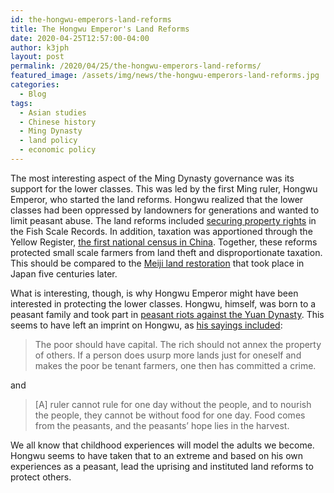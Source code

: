 ```yaml
---
id: the-hongwu-emperors-land-reforms
title: The Hongwu Emperor's Land Reforms
date: 2020-04-25T12:57:00-04:00
author: k3jph
layout: post
permalink: /2020/04/25/the-hongwu-emperors-land-reforms/
featured_image: /assets/img/news/the-hongwu-emperors-land-reforms.jpg
categories:
  - Blog
tags:
  - Asian studies
  - Chinese history
  - Ming Dynasty
  - land policy
  - economic policy
---
```


The most interesting aspect of the Ming Dynasty governance was its
support for the lower classes.  This was led by the first Ming
ruler, Hongwu Emperor, who started the land reforms. Hongwu realized
that the lower classes had been oppressed by landowners for generations
and wanted to limit peasant abuse.  The land reforms included
[securing property
rights](https://www.persee.fr/doc/etchi_0755-5857_2009_num_28_1_924) in
the Fish Scale Records.  In addition, taxation was apportioned
through the Yellow Register, [the first national census in
China](https://www.jstor.org/stable/25549473).  Together, these
reforms protected small scale farmers from land theft and
disproportionate taxation.  This should be compared to the
[Meiji land restoration](/2018/04/02/meiji-land-reforms-and-modernization)
that took place in Japan five centuries later.

What is interesting, though, is why Hongwu Emperor might have been
interested in protecting the lower classes.  Hongwu, himself, was
born to a peasant family and took part in [peasant riots against
the Yuan
Dynasty](https://www.tandfonline.com/doi/abs/10.2753/CSH0009-4633330328).
This seems to have left an imprint on Hongwu, as [his sayings
included](https://www.tandfonline.com/doi/abs/10.2753/CSH0009-4633330312):

> The poor should have capital. The rich should not annex the
property of others. If a person does usurp more lands just for
oneself and makes the poor be tenant farmers, one then has committed
a crime.

and

> [A] ruler cannot rule for one day without the people, and to
nourish the people, they cannot be without food for one day. Food
comes from the peasants, and the peasants’ hope lies in the harvest.

We all know that childhood experiences will model the adults we
become.  Hongwu seems to have taken that to an extreme and based
on his own experiences as a peasant, lead the uprising and instituted
land reforms to protect others.
